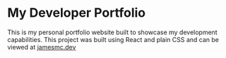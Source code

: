 # My Developer Portfolio

This is my personal portfolio website built to showcase my development capabilities. This project was built using React and plain CSS and can be viewed at [jamesmc.dev](https://www.jamesmc.dev)
